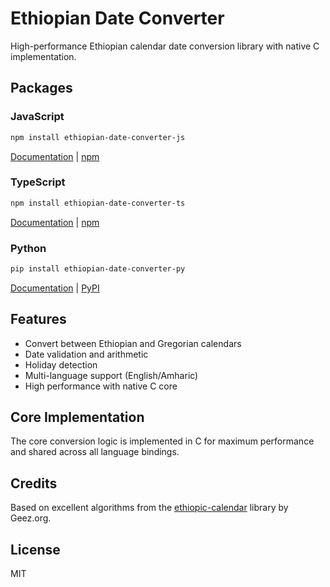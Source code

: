 # Ethiopian Date Converter

High-performance Ethiopian calendar date conversion library with native C implementation.

## Packages

### JavaScript
```bash
npm install ethiopian-date-converter-js
```
[Documentation](docs/js/) | [npm](https://www.npmjs.com/package/ethiopian-date-converter-js)

### TypeScript  
```bash
npm install ethiopian-date-converter-ts
```
[Documentation](docs/ts/) | [npm](https://www.npmjs.com/package/ethiopian-date-converter-ts)

### Python
```bash
pip install ethiopian-date-converter-py
```
[Documentation](docs/python/) | [PyPI](https://pypi.org/project/ethiopian-date-converter-py/)

## Features

- Convert between Ethiopian and Gregorian calendars
- Date validation and arithmetic
- Holiday detection
- Multi-language support (English/Amharic)
- High performance with native C core

## Core Implementation

The core conversion logic is implemented in C for maximum performance and shared across all language bindings.

## Credits

Based on excellent algorithms from the [ethiopic-calendar](https://github.com/geezorg/calendar) library by Geez.org.

## License

MIT